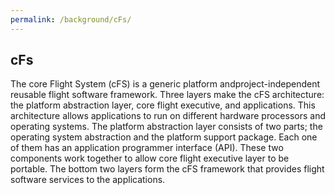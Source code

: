```yaml
---
permalink: /background/cFs/
---
```


## cFs

The  core  Flight  System  (cFS)  is  a  generic  platform  andproject-independent   reusable   flight   software   framework. Three  layers  make  the  cFS  architecture:  the  platform  abstraction layer, core flight executive, and applications. This architecture allows applications to run on different hardware processors and operating systems. The platform abstraction layer consists of two parts; the operating system abstraction and the platform support package. Each one of them has an application programmer interface (API). These two components work together to allow core flight executive layer to be portable. The bottom two layers form the cFS framework that provides flight software services to the applications.
